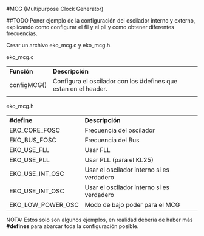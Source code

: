 #MCG (Multipurpose Clock Generator)

##TODO
Poner ejemplo de la configuración del oscilador interno y externo, explicando como configurar el fll y el pll y como obtener diferentes frecuencias. 

Crear un archivo eko_mcg.c y eko_mcg.h.

eko_mcg.c
<table>
    <tr>
        <td><strong>Función</strong></td>
        <td><strong>Descripción</strong></td>
    </tr>
    <tr>
        <td>configMCG()</td>
        <td>Configura el oscilador con los #defines que estan en el header.</td>
    </tr>
    <tr>
        <td></td>
        <td></td>
    </tr>
</table>

eko_mcg.h
<table>
    <tr>
        <td><strong>#define</strong></td>
        <td><strong>Descripción</strong></td>
    </tr>
    <tr>
        <td>EKO_CORE_FOSC</td>
        <td>Frecuencia del oscilador</td>
    </tr>
    <tr>
        <td>EKO_BUS_FOSC</td>
        <td>Frecuencia del Bus</td>
    </tr>
    <tr>
        <td>EKO_USE_FLL</td>
        <td>Usar FLL</td>
    </tr>
    <tr>
        <td>EKO_USE_PLL</td>
        <td>Usar PLL (para el KL25)</td>
    </tr>
    <tr>
        <td>EKO_USE_INT_OSC</td>
        <td>Usar el oscilador interno si es verdadero</td>
    </tr>
    <tr>
        <td>EKO_USE_INT_OSC</td>
        <td>Usar el oscilador interno si es verdadero</td>
    </tr>
    <tr>
        <td>EKO_LOW_POWER_OSC</td>
        <td>Modo de bajo poder para el MCG</td>
    </tr>
</table>

NOTA: Estos solo son algunos ejemplos, en realidad debería de haber más **#defines** para abarcar toda la configuración posible. 


